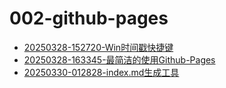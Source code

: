# 002-github-pages
  - [20250328-152720-Win时间戳快捷键](20250328-152720-Win时间戳快捷键)
  - [20250328-163345-最简洁的使用Github-Pages](20250328-163345-最简洁的使用Github-Pages)
  - [20250330-012828-index.md生成工具](20250330-012828-index.md生成工具)

